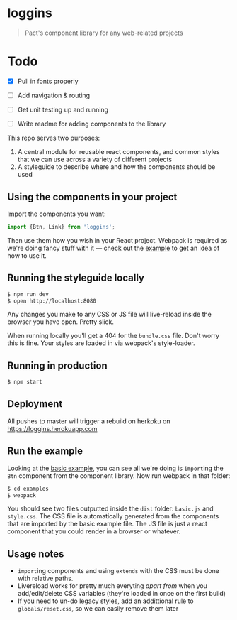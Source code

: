 loggins
=======

> Pact's component library for any web-related projects


Todo
====

- [x] Pull in fonts properly
- [ ] Add navigation & routing
- [ ] Get unit testing up and running
- [ ] Write readme for adding components to the library


This repo serves two purposes:

1. A central module for reusable react components, and common styles that we can use across a variety of different projects
2. A styleguide to describe where and how the components should be used


Using the components in your project
------------------------------------

Import the components you want:

```js
import {Btn, Link} from 'loggins';
```

Then use them how you wish in your React project. Webpack is required as we're doing fancy stuff with it — check out the [example](https://github.com/PactCoffee/loggins/blob/master/examples/) to get an idea of how to use it.


Running the styleguide locally
------------------------------

```bash
$ npm run dev
$ open http://localhost:8080
```

Any changes you make to any CSS or JS file will live-reload inside the browser you have open. Pretty slick.

When running locally you'll get a 404 for the `bundle.css` file. Don't worry this is fine. Your styles are loaded in via webpack's style-loader.


Running in production
---------------------------------

```bash
$ npm start
```

Deployment
----------

All pushes to master will trigger a rebuild on herkoku on https://loggins.herokuapp.com


Run the example
---------------

Looking at the [basic example](https://github.com/PactCoffee/loggins/blob/master/examples/basic.js), you can see all we're doing is `import`ing the `Btn` component from the component library. Now run webpack in that folder:

```bash
$ cd examples
$ webpack
```

You should see two files outputted inside the `dist` folder: `basic.js` and `style.css`. The CSS file is automatically generated from the components that are imported by the basic example file. The JS file is just a react component that you could render in a browser or whatever.


Usage notes
-----------

- `import`ing components and using `extends` with the CSS must be done with relative paths.
- Livereload works for pretty much everyting _apart from_ when you add/edit/delete CSS variables (they're loaded in once on the first build)
- If you need to un-do legacy styles, add an addittional rule to `globals/reset.css`, so we can easily remove them later

